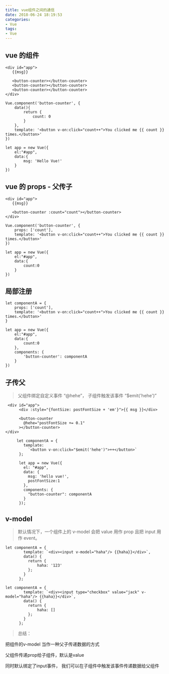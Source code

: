 ```yaml
---
title: vue组件之间的通信
date: 2018-06-24 18:19:53
categories:
- Vue
tags:
- Vue
---
```


## vue 的组件

```
<div id="app">
   {{msg}}

   <button-counter></button-counter>
   <button-counter></button-counter>
   <button-counter></button-counter>
</div>
```

```
Vue.component('button-counter', {
    data(){
        return {
            count: 0
        }
    },
    template: '<button v-on:click="count++">You clicked me {{ count }} times.</button>'
})

let app = new Vue({
    el:"#app",
    data:{
        msg: 'Hello Vue!'
    }
})
```

## vue 的 props - 父传子

```
<div id="app">
   {{msg}}

   <button-counter :count="count"></button-counter>
</div>

```

```
Vue.component('button-counter', {
    props: ['count'],
    template: '<button v-on:click="count++">You clicked me {{ count }} times.</button>'
})

let app = new Vue({
    el:"#app",
    data:{
        count:0
    }
})
```

## 局部注册

```
let componentA = {
    props: ['count'],
    template: '<button v-on:click="count++">You clicked me {{ count }} times.</button>'
}

let app = new Vue({
    el:"#app",
    data:{
        count:0
    },
    components: {
        'button-counter': componentA
    }
})
```

## 子传父

> 父组件绑定自定义事件 “@hehe”， 子组件触发该事件 “\$emit('hehe')”

```
 <div id="app">
      <div :style="{fontSize: postFontSize + 'em'}">{{ msg }}</div>

      <button-counter
        @hehe="postFontSize += 0.1"
      ></button-counter>
</div>

```

```
     let componentA = {
        template:
          `<button v-on:click="$emit('hehe')">++</button>`
      };

      let app = new Vue({
        el: "#app",
        data: {
          msg: 'hello vue!',
          postFontSize:1
        },
        components: {
          "button-counter": componentA
        }
      });
```

## v-model

>  默认情况下，一个组件上的 v-model 会把 value 用作 prop 且把 input 用作 event。

```
let componentA = {
        template: `<div><input v-model="haha"/> {{haha}}</div>`,
        data() {
          return {
              haha: '123'
          };
        }
      };
```

```
let componentA = {
        template: `<div><input type="checkbox" value="jack" v-model="haha"/> {{haha}}</div>`,
        data() {
          return {
              haha: []
          };
        }
      };
```

> 总结： 
 
  把组件的v-model 当作一种父子传递数据的方式

  父组件传递prop给子组件，默认是value

  同时默认绑定了input事件， 我们可以在子组件中触发该事件传递数据给父组件